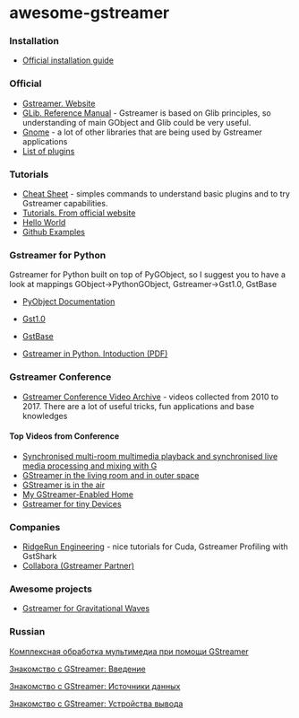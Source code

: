 # awesome-gstreamer

### Installation
- [Official installation guide](https://gstreamer.freedesktop.org/documentation/installing/on-linux.html)

### Official 
- [Gstreamer. Website](https://gstreamer.freedesktop.org/)
- [GLib. Reference Manual](https://developer.gnome.org/glib/stable/) - Gstreamer is based on Glib principles, so understanding of main GObject and Glib could be very useful.
- [Gnome](https://developer.gnome.org/) - a lot of other libraries that are being used by Gstreamer applications
- [List of plugins](https://gstreamer.freedesktop.org/documentation/plugins.html)

### Tutorials
- [Cheat Sheet](http://wiki.oz9aec.net/index.php/Gstreamer_cheat_sheet) - simples commands to understand basic plugins and to try Gstreamer capabilities.
- [Tutorials. From official website](https://gstreamer.freedesktop.org/documentation/tutorials/index.html)
- [Hello World](https://gstreamer.freedesktop.org/documentation/tutorials/basic/hello-world.html)
- [Github Examples](https://github.com/GStreamer/gst-docs/tree/master/examples/tutorials)

### Gstreamer for Python

Gstreamer for Python built on top of PyGObject, so I suggest you to have a look at mappings GObject->PythonGObject, Gstreamer->Gst1.0, GstBase
- [PyObject Documentation](https://lazka.github.io/pgi-docs/)
- [Gst1.0](https://lazka.github.io/pgi-docs/#Gst-1.0)
- [GstBase](https://lazka.github.io/pgi-docs/#GstBase-1.0)

- [Gstreamer in Python. Intoduction (PDF)](https://brettviren.github.io/pygst-tutorial-org/pygst-tutorial.pdf)

### Gstreamer Conference
- [Gstreamer Conference Video Archive](https://gstconf.ubicast.tv/) - videos collected from 2010 to 2017. There are a lot of useful tricks, fun applications and base knowledges

#### Top Videos from Conference
- [Synchronised multi-room multimedia playback and synchronised live media processing and mixing with G](https://www.youtube.com/watch?v=C7sH4TSc054)
- [GStreamer in the living room and in outer space](https://www.youtube.com/watch?v=DRBzCASAm3g)
- [GStreamer is in the air](https://gstconf.ubicast.tv/videos/gstreamer-is-in-the-air/#slide)
- [My GStreamer-Enabled Home](https://gstconf.ubicast.tv/videos/my-gstreamer-enabled-home/#slide)
- [Gstreamer for tiny Devices](https://www.youtube.com/watch?v=RE3ylldz-Fs)

### Companies
- [RidgeRun Engineering](https://www.youtube.com/channel/UCrOCAheHWwCKn5zfO_qShYQ) - nice tutorials for Cuda, Gstreamer Profiling with GstShark
- [Collabora (Gstreamer Partner)](https://www.youtube.com/channel/UCPh7R2PWtJHmTfSGWuLkGTg/videos) 

### Awesome projects
- [Gstreamer for Gravitational Waves](https://wiki.ligo.org/DASWG/GstLAL)

### Russian

[Комплексная обработка мультимедиа при помощи GStreamer](https://www.ibm.com/developerworks/ru/library/au-gstreamer/index.html)

[Знакомство с GStreamer: Введение](https://habrahabr.ru/post/178813/)

[Знакомство с GStreamer: Источники данных](https://habrahabr.ru/post/179167/)

[Знакомство с GStreamer: Устройства вывода](https://habrahabr.ru/post/204014/)



